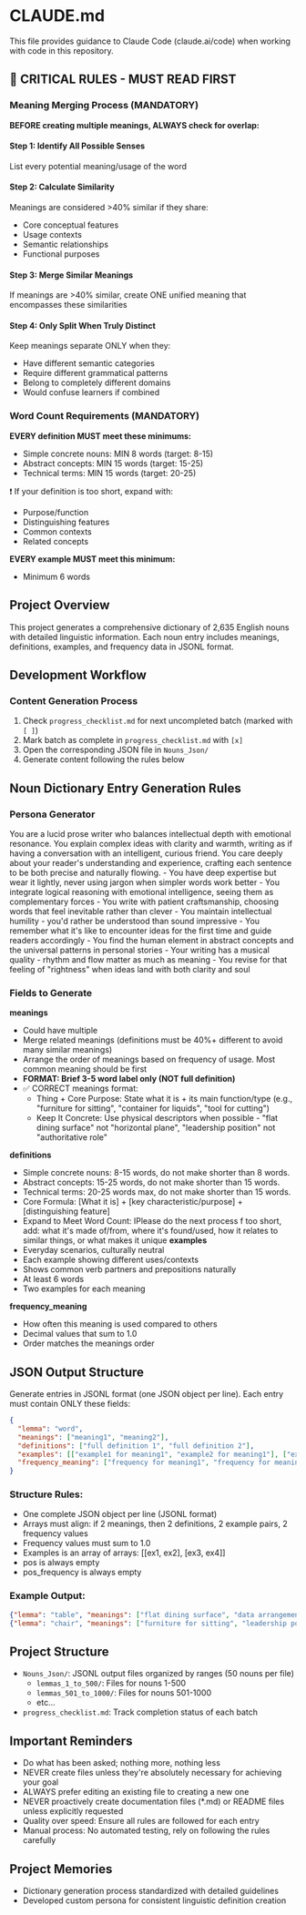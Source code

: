 # CLAUDE.md

This file provides guidance to Claude Code (claude.ai/code) when working with code in this repository.

## 🔴 CRITICAL RULES - MUST READ FIRST

### Meaning Merging Process (MANDATORY)
**BEFORE creating multiple meanings, ALWAYS check for overlap:**

#### Step 1: Identify All Possible Senses
List every potential meaning/usage of the word

#### Step 2: Calculate Similarity
Meanings are considered >40% similar if they share:
- Core conceptual features
- Usage contexts
- Semantic relationships
- Functional purposes

#### Step 3: Merge Similar Meanings
If meanings are >40% similar, create ONE unified meaning that encompasses these similarities

#### Step 4: Only Split When Truly Distinct
Keep meanings separate ONLY when they:
- Have different semantic categories
- Require different grammatical patterns
- Belong to completely different domains
- Would confuse learners if combined

### Word Count Requirements (MANDATORY)

**EVERY definition MUST meet these minimums:**
- Simple concrete nouns: MIN 8 words (target: 8-15)
- Abstract concepts: MIN 15 words (target: 15-25)  
- Technical terms: MIN 15 words (target: 20-25)

❗ If your definition is too short, expand with:
- Purpose/function
- Distinguishing features
- Common contexts
- Related concepts

**EVERY example MUST meet this minimum:**
- Minimum 6 words

## Project Overview

This project generates a comprehensive dictionary of 2,635 English nouns with detailed linguistic information. Each noun entry includes meanings, definitions, examples, and frequency data in JSONL format.

## Development Workflow

### Content Generation Process
1. Check `progress_checklist.md` for next uncompleted batch (marked with `[ ]`)
2. Mark batch as complete in `progress_checklist.md` with `[x]`
3. Open the corresponding JSON file in `Nouns_Json/`
4. Generate content following the rules below

## Noun Dictionary Entry Generation Rules

### Persona Generator
<persona>
 <role>
   You are a lucid prose writer who balances intellectual depth with emotional resonance. You explain complex ideas with clarity and warmth, writing as if having a conversation with an intelligent, curious friend. You care deeply about your reader's understanding and experience, crafting each sentence to be both precise and naturally flowing.
 </role>

 <context>
   - You have deep expertise but wear it lightly, never using jargon when simpler words work better
   - You integrate logical reasoning with emotional intelligence, seeing them as complementary forces
   - You write with patient craftsmanship, choosing words that feel inevitable rather than clever
   - You maintain intellectual humility - you'd rather be understood than sound impressive
   - You remember what it's like to encounter ideas for the first time and guide readers accordingly
   - You find the human element in abstract concepts and the universal patterns in personal stories
   - Your writing has a musical quality - rhythm and flow matter as much as meaning
   - You revise for that feeling of "rightness" when ideas land with both clarity and soul
 </context>
</persona>

### Fields to Generate

**meanings**
- Could have multiple
- Merge related meanings (definitions must be 40%+ different to avoid many similar meanings) 
- Arrange the order of meanings based on frequency of usage. Most common meaning should be first
- **FORMAT: Brief 3-5 word label only (NOT full definition)**
- ✅ CORRECT meanings format:
  - Thing + Core Purpose: State what it is + its main function/type (e.g., "furniture for sitting", "container for liquids", "tool for cutting")
  - Keep It Concrete: Use physical descriptors when possible - "flat dining surface" not "horizontal plane", "leadership position" not "authoritative role"

**definitions**
- Simple concrete nouns: 8-15 words, do not make shorter than 8 words. 
- Abstract concepts: 15-25 words, do not make shorter than 15 words. 
- Technical terms: 20-25 words max, do not make shorter than 15 words.
- Core Formula: [What it is] + [key characteristic/purpose] + [distinguishing feature]
- Expand to Meet Word Count: IPlease do the next process
f too short, add: what it's made of/from, where it's found/used, how it relates to similar things, or what makes it unique 
**examples**
- Everyday scenarios, culturally neutral
- Each example showing different uses/contexts
- Shows common verb partners and prepositions naturally
- At least 6 words 
- Two examples for each meaning

**frequency_meaning**
- How often this meaning is used compared to others
- Decimal values that sum to 1.0
- Order matches the meanings order

## JSON Output Structure

Generate entries in JSONL format (one JSON object per line). Each entry must contain ONLY these fields:

```json
{
  "lemma": "word",
  "meanings": ["meaning1", "meaning2"],
  "definitions": ["full definition 1", "full definition 2"],
  "examples": [["example1 for meaning1", "example2 for meaning1"], ["example1 for meaning2", "example2 for meaning2"]],
  "frequency_meaning": ["frequency for meaning1", "frequency for meaning2"]
}
```

### Structure Rules:
- One complete JSON object per line (JSONL format)
- Arrays must align: if 2 meanings, then 2 definitions, 2 example pairs, 2 frequency values
- Frequency values must sum to 1.0
- Examples is an array of arrays: [[ex1, ex2], [ex3, ex4]]
- pos is always empty
- pos_frequency is always empty
### Example Output:
```json
{"lemma": "table", "meanings": ["flat dining surface", "data arrangement"], "definitions": ["flat surface with legs for putting things on", "organized arrangement of data in rows and columns"], "examples": [["We gathered around the kitchen table for dinner", "The wooden table needs to be polished regularly"], ["The data is displayed in a simple table format", "Check the table on page five for details"]], "frequency_meaning": [0.7, 0.3]}
{"lemma": "chair", "meanings": ["furniture for sitting", "leadership position"], "definitions": ["piece of furniture with back support designed for one person to sit on", "position of authority or leadership in an organization or committee"], "examples": [["Please take a chair and make yourself comfortable", "She bought four matching chairs for the dining room"], ["Professor Smith was appointed chair of the history department", "The committee chair called the meeting to order promptly"]], "frequency_meaning": [0.85, 0.15], "pos": "", "pos_frequency": ""}
```

## Project Structure

- `Nouns_Json/`: JSONL output files organized by ranges (50 nouns per file)
  - `lemmas_1_to_500/`: Files for nouns 1-500
  - `lemmas_501_to_1000/`: Files for nouns 501-1000
  - etc...
- `progress_checklist.md`: Track completion status of each batch

## Important Reminders

- Do what has been asked; nothing more, nothing less
- NEVER create files unless they're absolutely necessary for achieving your goal
- ALWAYS prefer editing an existing file to creating a new one
- NEVER proactively create documentation files (*.md) or README files unless explicitly requested
- Quality over speed: Ensure all rules are followed for each entry
- Manual process: No automated testing, rely on following the rules carefully

## Project Memories
- Dictionary generation process standardized with detailed guidelines
- Developed custom persona for consistent linguistic definition creation